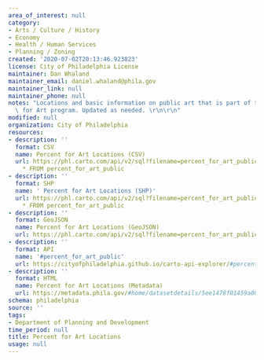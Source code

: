 ```yaml
---
area_of_interest: null
category:
- Arts / Culture / History
- Economy
- Health / Human Services
- Planning / Zoning
created: '2020-07-02T20:13:46.923823'
license: City of Philadelphia License
maintainer: Dan Whaland
maintainer_email: daniel.whaland@phila.gov
maintainer_link: null
maintainer_phone: null
notes: "Locations and basic information on public art that is part of the Percent\
  \ for Art program. Updated as needed. \r\n\r\n"
modified: null
organization: City of Philadelphia
resources:
- description: ''
  format: CSV
  name: Percent for Art Locations (CSV)
  url: https://phl.carto.com/api/v2/sql?filename=percent_for_art_public&format=csv&skipfields=cartodb_id,the_geom,the_geom_webmercator&q=SELECT
    * FROM percent_for_art_public
- description: ''
  format: SHP
  name: ' Percent for Art Locations (SHP)'
  url: https://phl.carto.com/api/v2/sql?filename=percent_for_art_public&format=shp&skipfields=cartodb_id&q=SELECT
    * FROM percent_for_art_public
- description: ''
  format: GeoJSON
  name: Percent for Art Locations (GeoJSON)
  url: https://phl.carto.com/api/v2/sql?filename=percent_for_art_public&format=geojson&skipfields=cartodb_id&q=SELECT+*+FROM+percent_for_art_public
- description: ''
  format: API
  name: '#percent_for_art_public'
  url: https://cityofphiladelphia.github.io/carto-api-explorer/#percent_for_art_public
- description: ''
  format: HTML
  name: Percent for Art Locations (Metadata)
  url: https://metadata.phila.gov/#home/datasetdetails/5ee1478f01459a00156f153f/representationdetails/5ee147f501459a00156f201f/?view_287_page=1
schema: philadelphia
source: ''
tags:
- Department of Planning and Development
time_period: null
title: Percent for Art Locations
usage: null
---
```

